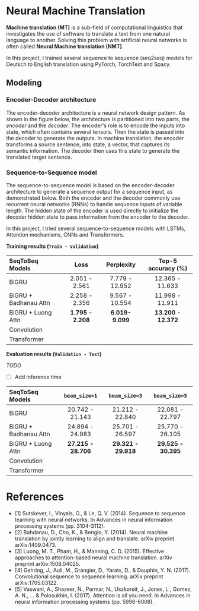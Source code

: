 # Neural Machine Translation

**Machine translation (MT)** is a sub-field of computational linguistics that investigates the use of software to translate a text from one natural language to another. Solving this problem with artificial neural networks is often called **Neural Machine translation (NMT)**.

In this project, I trained several sequence to sequence (seq2seq) models for Deutsch to English translation using PyTorch, TorchText and Spacy.

## Modeling

### Encoder-Decoder architecture

The encoder-decoder architecture is a neural network design pattern. As shown in the figure below, the architecture is partitioned into two parts, the *encoder* and the *decoder*. The encoder's role is to encode the inputs into state, which often contains several tensors. Then the state is passed into the decoder to generate the outputs. In machine translation, the encoder transforms a source sentence, into state, a vector, that captures its semantic information. The decoder then uses this state to generate the translated target sentence.

### Sequence-to-Sequence model

The sequence-to-sequence model is based on the encoder-decoder architecture to generate a sequence output for a sequence input, as demonstrated below. Both the encoder and the decoder commonly use recurrent neural networks (RNNs) to handle sequence inputs of variable length. The hidden state of the encoder is used directly to initialize the decoder hidden state to pass information from the encoder to the decoder.

In this project, I tried several sequence-to-sequence models with LSTMs, Attention mechanisms, CNNs and Transformers.

**Training results (`Train - Validation`)**

| SeqToSeq Models       | Loss                   | Perplexity             | Top-5 accuracy (%)         |
|:----------------------|:----------------------:|:----------------------:|:--------------------------:|
| BiGRU                 | 2.051 - 2.561          | 7.779 - 12.952         | 12.365 - 11.633            |
| BiGRU + Badhanau Attn | 2.258 - 2.356          | 9.567 - 10.554         | 11.998 - 11.911            |
| BiGRU + Luong Attn    | **1.795 - 2.208**      | **6.019- 9.099**       | **13.200 - 12.372**        |
| Convolution           |                        |                        |                            |
| Transformer           |                        |                        |                            |

**Evaluation results (`Validation - Test`)**

*TODO*

- [ ] Add inference time

| SeqToSeq Models       | `beam_size=1`       | `beam_size=3`       | `beam_size=5`       |
|:----------------------|:-------------------:|:-------------------:|:-------------------:|
| BiGRU                 | 20.742 - 21.143     | 21.212 - 22.840     | 22.081 - 22.797     |
| BiGRU + Badhanau Attn | 24.894 - 24.983     | 25.701 - 26.597     | 25.770 - 26.105     |
| BiGRU + Luong Attn    | **27.215 - 28.706** | **29.321 - 29.918** | **29.525 - 30.395** |
| Convolution           |                     |                     |                     |
| Transformer           |                     |                     |                     |

# References

- [1] Sutskever, I., Vinyals, O., & Le, Q. V. (2014). Sequence to sequence learning with neural networks. In Advances in neural information processing systems (pp. 3104-3112).
- [2] Bahdanau, D., Cho, K., & Bengio, Y. (2014). Neural machine translation by jointly learning to align and translate. arXiv preprint arXiv:1409.0473.
- [3] Luong, M. T., Pham, H., & Manning, C. D. (2015). Effective approaches to attention-based neural machine translation. arXiv preprint arXiv:1508.04025.
- [4] Gehring, J., Auli, M., Grangier, D., Yarats, D., & Dauphin, Y. N. (2017). Convolutional sequence to sequence learning. arXiv preprint arXiv:1705.03122.
- [5] Vaswani, A., Shazeer, N., Parmar, N., Uszkoreit, J., Jones, L., Gomez, A. N., ... & Polosukhin, I. (2017). Attention is all you need. In Advances in neural information processing systems (pp. 5998-6008).


